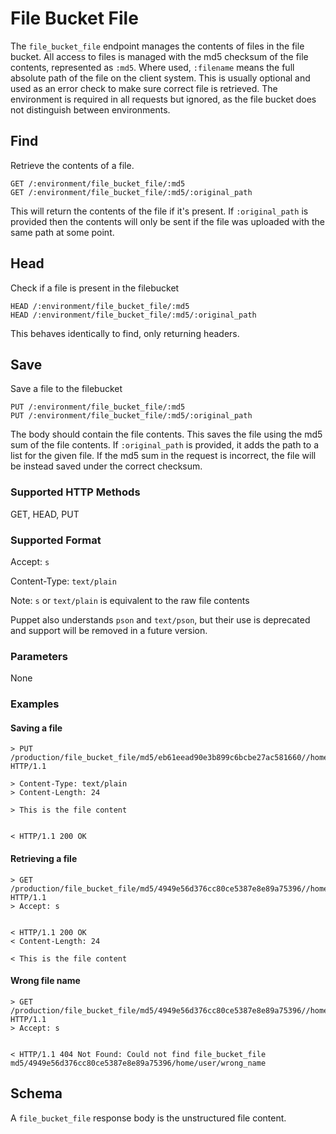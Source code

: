 File Bucket File
=============

The `file_bucket_file` endpoint manages the contents of files in the
file bucket. All access to files is managed with the md5 checksum of the
file contents, represented as `:md5`. Where used, `:filename` means the
full absolute path of the file on the client system. This is usually
optional and used as an error check to make sure correct file is
retrieved.  The environment is required in all requests but ignored, as
the file bucket does not distinguish between environments.

Find
----

Retrieve the contents of a file.

    GET /:environment/file_bucket_file/:md5
    GET /:environment/file_bucket_file/:md5/:original_path

This will return the contents of the file if it's present. If
`:original_path` is provided then the contents will only be sent if the
file was uploaded with the same path at some point.

Head
----

Check if a file is present in the filebucket

    HEAD /:environment/file_bucket_file/:md5
    HEAD /:environment/file_bucket_file/:md5/:original_path

This behaves identically to find, only returning headers.

Save
----

Save a file to the filebucket

    PUT /:environment/file_bucket_file/:md5
    PUT /:environment/file_bucket_file/:md5/:original_path

The body should contain the file contents. This saves the file using the
md5 sum of the file contents. If `:original_path` is provided, it adds
the path to a list for the given file. If the md5 sum in the request is
incorrect, the file will be instead saved under the correct checksum.

### Supported HTTP Methods

GET, HEAD, PUT

### Supported Format

Accept: `s`

Content-Type: `text/plain`

Note: `s` or `text/plain` is equivalent to the raw file contents

Puppet also understands `pson` and `text/pson`, but their use is
deprecated and support will be removed in a future version.

### Parameters

None

### Examples

#### Saving a file

    > PUT /production/file_bucket_file/md5/eb61eead90e3b899c6bcbe27ac581660//home/user/myfile.txt HTTP/1.1

    > Content-Type: text/plain
    > Content-Length: 24

    > This is the file content


    < HTTP/1.1 200 OK

#### Retrieving a file

    > GET /production/file_bucket_file/md5/4949e56d376cc80ce5387e8e89a75396//home/user/myfile.txt HTTP/1.1
    > Accept: s


    < HTTP/1.1 200 OK
    < Content-Length: 24

    < This is the file content

#### Wrong file name

    > GET /production/file_bucket_file/md5/4949e56d376cc80ce5387e8e89a75396//home/user/wrong_name HTTP/1.1
    > Accept: s


    < HTTP/1.1 404 Not Found: Could not find file_bucket_file md5/4949e56d376cc80ce5387e8e89a75396/home/user/wrong_name

Schema
------

A `file_bucket_file` response body is the unstructured file content.
